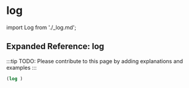 # log

import Log from './_log.md';

<Log />

## Expanded Reference: log

:::tip
TODO: Please contribute to this page by adding explanations and examples
:::

```lisp
(log )
```
